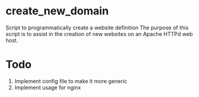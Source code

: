 # create_new_domain
Script to programmatically create a website definition
The purpose of this script is to assist in the creation of new websites on an Apache HTTPd web host.

# Todo
1. Implement config file to make it more generic
2. Implement usage for nginx
